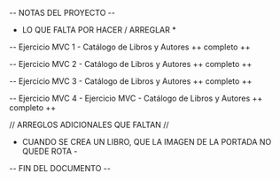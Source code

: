 -- NOTAS DEL PROYECTO --
 
* LO QUE FALTA POR HACER / ARREGLAR *
 
-- Ejercicio MVC 1 - Catálogo de Libros y Autores
++ completo ++

-- Ejercicio MVC 2 - Catálogo de Libros y Autores
++ completo ++

-- Ejercicio MVC 3 - Catálogo de Libros y Autores
++ completo ++

-- Ejercicio MVC 4 - Ejercicio MVC - Catálogo de Libros y Autores
++ completo ++

// ARREGLOS ADICIONALES QUE FALTAN //
- CUANDO SE CREA UN LIBRO, QUE LA IMAGEN DE LA PORTADA NO QUEDE ROTA -


-- FIN DEL DOCUMENTO --
